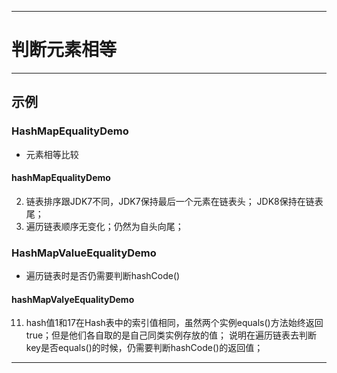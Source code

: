 ------
# 判断元素相等

------
## 示例
### HashMapEqualityDemo
- 元素相等比较
#### hashMapEqualityDemo
2. 链表排序跟JDK7不同，JDK7保持最后一个元素在链表头；
JDK8保持在链表尾；
3. 遍历链表顺序无变化；仍然为自头向尾；
### HashMapValueEqualityDemo
- 遍历链表时是否仍需要判断hashCode()
#### hashMapValyeEqualityDemo
11. hash值1和17在Hash表中的索引值相同，虽然两个实例equals()方法始终返回true；但是他们各自取的是自己同类实例存放的值；
说明在遍历链表去判断key是否equals()的时候，仍需要判断hashCode()的返回值；

------
